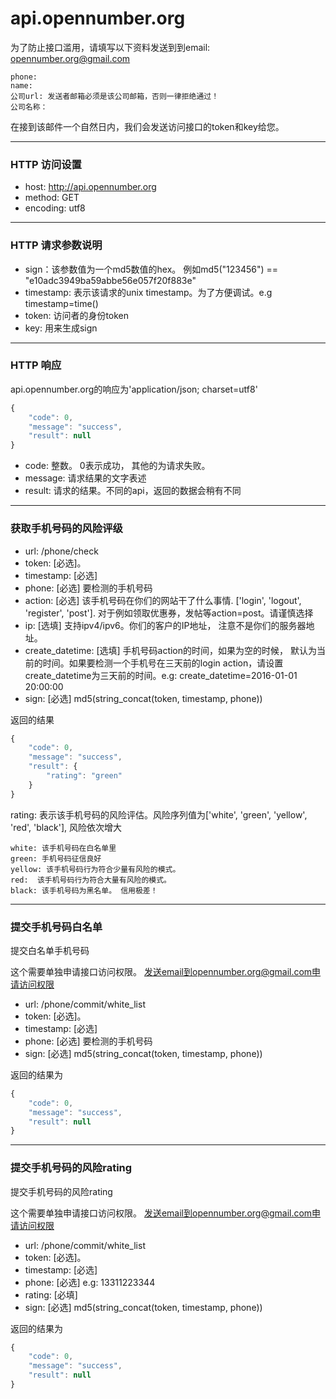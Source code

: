 # api.opennumber.org

为了防止接口滥用，请填写以下资料发送到到email: opennumber.org@gmail.com
```
phone:
name:
公司url: 发送者邮箱必须是该公司邮箱，否则一律拒绝通过！
公司名称： 
```


在接到该邮件一个自然日内，我们会发送访问接口的token和key给您。



----
### HTTP 访问设置
- host: http://api.opennumber.org
- method: GET
- encoding: utf8

----
### HTTP 请求参数说明
- sign：该参数值为一个md5数值的hex。 例如md5("123456") == "e10adc3949ba59abbe56e057f20f883e"
- timestamp: 表示该请求的unix timestamp。为了方便调试。e.g timestamp=time()
- token: 访问者的身份token
- key:  用来生成sign


-----
### HTTP 响应
api.opennumber.org的响应为'application/json; charset=utf8'

```javascript
{
    "code": 0,
    "message": "success",
    "result": null
}
```
- code: 整数。 0表示成功， 其他的为请求失败。
- message: 请求结果的文字表述
- result: 请求的结果。不同的api，返回的数据会稍有不同


-------
### 获取手机号码的风险评级
- url: /phone/check
- token: [必选]。
- timestamp: [必选]
- phone: [必选] 要检测的手机号码
- action: [必选] 该手机号码在你们的网站干了什么事情. ['login', 'logout', 'register', 'post']. 对于例如领取优惠券，发帖等action=post。请谨慎选择
- ip: [选填] 支持ipv4/ipv6。你们的客户的IP地址， 注意不是你们的服务器地址。
- create_datetime: [选填] 手机号码action的时间，如果为空的时候， 默认为当前的时间。如果要检测一个手机号在三天前的login action，请设置create_datetime为三天前的时间。e.g: create_datetime=2016-01-01 20:00:00
- sign: [必选] md5(string_concat(token, timestamp, phone))


返回的结果
```javascript
{
    "code": 0,
    "message": "success",
    "result": {
        "rating": "green"
    }
}
```


rating: 表示该手机号码的风险评估。风险序列值为['white', 'green', 'yellow', 'red', 'black'], 风险依次增大

```
white: 该手机号码在白名单里
green: 手机号码征信良好
yellow: 该手机号码行为符合少量有风险的模式。
red:  该手机号码行为符合大量有风险的模式。
black: 该手机号码为黑名单。 信用极差！
```


------
### 提交手机号码白名单
提交白名单手机号码

这个需要单独申请接口访问权限。 发送email到opennumber.org@gmail.com申请访问权限

- url: /phone/commit/white_list
- token: [必选]。
- timestamp: [必选]
- phone: [必选] 要检测的手机号码
- sign: [必选] md5(string_concat(token, timestamp, phone))

返回的结果为
```javascript
{
    "code": 0,
    "message": "success",
    "result": null
}
```

----
### 提交手机号码的风险rating
提交手机号码的风险rating

这个需要单独申请接口访问权限。 发送email到opennumber.org@gmail.com申请访问权限

- url: /phone/commit/white_list
- token: [必选]。
- timestamp: [必选]
- phone: [必选] e.g: 13311223344
- rating: [必填]
- sign: [必选] md5(string_concat(token, timestamp, phone))

返回的结果为
```javascript
{
    "code": 0,
    "message": "success",
    "result": null
}
```
